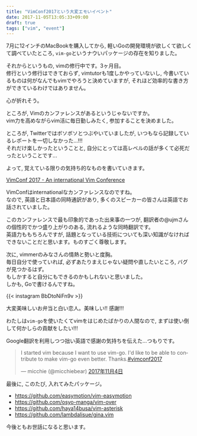 ```yaml
---
title: "VimConf2017という大変エモいイベント"
date: 2017-11-05T13:05:33+09:00
draft: true
tags: ["vim", "event"]
---
```


7月に12インチのMacBookを購入してから, 軽いGoの開発環境が欲しくて欲しくて調べていたところ, `vim-go`というナウいパッケージの存在を知りました。  
  
それからというもの, vimの修行中です。3ヶ月目。  
修行という修行はできておらず, vimtutorも1度しかやっていないし, 今書いているものは何がなんでもvimでやろうと決めていますが, それほど効率的な書き方ができているわけではありません。  
  
心が折れそう。  
  
ところが, Vimのカンファレンスがあるというじゃないですか。  
vim力を高めながらvim活に毎日勤しみたく, 参加することを決めました。  
  
ところが, Twitterではボソボソとつぶやいていましたが, いつもなら記録しているレポートを一切しなかった...!!!  
それだけ楽しかったということと, 自分にとっては高レベルの話が多くて必死だったということです...  
  
よって, 覚えている限りの気持ち的なものを書いていきます。  
  
[VimConf 2017 - An international Vim Conference](http://vimconf.vim-jp.org/2017/)

VimConfはinternationalなカンファレンスなのですね。  
なので, 英語と日本語の同時通訳があり, 多くのスピーカーの皆さんは英語でお話されていました。  
  
このカンファレンスで最も印象的であった出来事の一つが, 翻訳者の@ujmさんの個性的でかつ盛り上がりのある, 流れるような同時翻訳です。  
英語力ももちろんですが, 話題となっている技術についても深い知識がなければできないことだと思います。ものすごく尊敬します。  

次に, vimmerのみなさんの情熱と勢いと度胸。  
毎日自分で使っていれば, 必ずあたりまえじゃない疑問や直したいところ, バグが見つかるはず。  
もしかすると自分にもできるのかもしれないと思いました。  
しかも, Goで書けるんですね。

{{< instagram BbDtoNiFn9v >}}

大変美味しいお弁当と白い恋人。美味しい!! 感謝!!!  
  
  
わたしは`vim-go`を使いたくてvimをはじめたばかりの人間なので, まずは使い倒して何かしらの貢献をしたい!!!  
  
Google翻訳を利用しつつ拙い英語で感謝の気持ちを伝えた...つもりです。  

<blockquote class="twitter-tweet" data-lang="ja"><p lang="en" dir="ltr">I started vim because I want to use vim-go. I&#39;d like to be able to contribute to make vim-go even better. Thanks.<a href="https://twitter.com/hashtag/vimconf2017?src=hash&amp;ref_src=twsrc%5Etfw">#vimconf2017</a></p>&mdash; micchie (@micchiebear) <a href="https://twitter.com/micchiebear/status/926788958377275392?ref_src=twsrc%5Etfw">2017年11月4日</a></blockquote>
<script async src="https://platform.twitter.com/widgets.js" charset="utf-8"></script>


最後に, このたび, 入れてみたパッケージ。

- https://github.com/easymotion/vim-easymotion
- https://github.com/osyo-manga/vim-over
- https://github.com/haya14busa/vim-asterisk
- https://github.com/lambdalisue/gina.vim

今後ともお世話になると思います。

